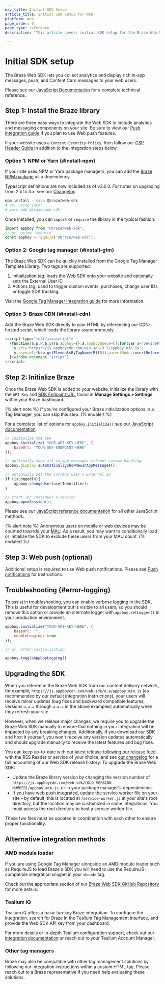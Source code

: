 ```yaml
---
nav_title: Initial SDK Setup
article_title: Initial SDK Setup for Web
platform: Web
page_order: 0
page_type: reference
description: "This article covers initial SDK setup for the Braze Web SDK."

---
```


# Initial SDK setup

The Braze Web SDK lets you collect analytics and display rich in-app messages, push, and Content Card messages to your web users.

Please see our [JavaScript Documentation][9] for a complete technical reference.

## Step 1: Install the Braze library

There are three easy ways to integrate the Web SDK to include analytics and messaging components on your site. Be sure to view our [Push integration guide][16] if you plan to use Web push features. 

If your website uses a `Content-Security-Policy`, then follow our [CSP Header Guide][19] in addition to the integration steps below.

### Option 1: NPM or Yarn {#install-npm}

If your site uses NPM or Yarn package managers, you can add the [Braze NPM package](https://www.npmjs.com/package/@braze/web-sdk) as a dependency.

Typescript definitions are now included as of v3.0.0. For notes on upgrading from 2.x to 3.x, see our [Changelog][17].

```bash
npm install --save @braze/web-sdk
# or, using yarn:
# yarn add @braze/web-sdk
```

Once installed, you can `import` or `require` the library in the typical fashion:

```javascript
import appboy from "@braze/web-sdk";
// or, using `require`
const appboy = require("@braze/web-sdk");
```

### Option 2: Google tag manager {#install-gtm}

The Braze Web SDK can be quickly installed from the Google Tag Manager Template Library. Two tags are supported:

1. Initialization tag: loads the Web SDK onto your website and optionally sets the External User ID.
2. Actions tag: used to trigger custom events, purchases, change user IDs, or toggle SDK tracking.

Visit the [Google Tag Manager integration guide][18] for more information.

### Option 3: Braze CDN {#install-cdn}

Add the Braze Web SDK directly to your HTML by referencing our CDN-hosted script, which loads the library asynchronously.

```javascript
<script type="text/javascript">
  +function(a,p,P,b,y){a.appboy={};a.appboyQueue=[];for(var s="DeviceProperties BrazeSdkMetadata BrazeSdkMetadata.GOOGLE_TAG_MANAGER BrazeSdkMetadata.MPARTICLE BrazeSdkMetadata.SEGMENT BrazeSdkMetadata.TEALIUM BrazeSdkMetadata.NPM BrazeSdkMetadata.CDN BrazeSdkMetadata.MANUAL Card Card.prototype.dismissCard Card.prototype.removeAllSubscriptions Card.prototype.removeSubscription Card.prototype.subscribeToClickedEvent Card.prototype.subscribeToDismissedEvent Card.fromContentCardsJson Banner CaptionedImage ClassicCard ControlCard ContentCards ContentCards.prototype.getUnviewedCardCount Feed Feed.prototype.getUnreadCardCount ControlMessage InAppMessage InAppMessage.SlideFrom InAppMessage.ClickAction InAppMessage.DismissType InAppMessage.OpenTarget InAppMessage.ImageStyle InAppMessage.Orientation InAppMessage.TextAlignment InAppMessage.CropType InAppMessage.prototype.closeMessage InAppMessage.prototype.removeAllSubscriptions InAppMessage.prototype.removeSubscription InAppMessage.prototype.subscribeToClickedEvent InAppMessage.prototype.subscribeToDismissedEvent InAppMessage.fromJson FullScreenMessage ModalMessage HtmlMessage SlideUpMessage User User.Genders User.NotificationSubscriptionTypes User.prototype.addAlias User.prototype.addToCustomAttributeArray User.prototype.addToSubscriptionGroup User.prototype.getUserId User.prototype.incrementCustomUserAttribute User.prototype.removeFromCustomAttributeArray User.prototype.removeFromSubscriptionGroup User.prototype.setAvatarImageUrl User.prototype.setCountry User.prototype.setCustomLocationAttribute User.prototype.setCustomUserAttribute User.prototype.setDateOfBirth User.prototype.setEmail User.prototype.setEmailNotificationSubscriptionType User.prototype.setFirstName User.prototype.setGender User.prototype.setHomeCity User.prototype.setLanguage User.prototype.setLastKnownLocation User.prototype.setLastName User.prototype.setPhoneNumber User.prototype.setPushNotificationSubscriptionType InAppMessageButton InAppMessageButton.prototype.removeAllSubscriptions InAppMessageButton.prototype.removeSubscription InAppMessageButton.prototype.subscribeToClickedEvent display display.automaticallyShowNewInAppMessages display.destroyFeed display.hideContentCards display.showContentCards display.showFeed display.showInAppMessage display.toggleContentCards display.toggleFeed changeUser destroy getDeviceId initialize isPushBlocked isPushGranted isPushPermissionGranted isPushSupported logCardClick logCardDismissal logCardImpressions logContentCardsDisplayed logCustomEvent logFeedDisplayed logInAppMessageButtonClick logInAppMessageClick logInAppMessageHtmlClick logInAppMessageImpression logPurchase openSession registerAppboyPushMessages removeAllSubscriptions removeSubscription requestContentCardsRefresh requestFeedRefresh requestImmediateDataFlush resumeWebTracking enableSDK isDisabled setLogger setSdkAuthenticationSignature addSdkMetadata stopWebTracking disableSDK subscribeToContentCardsUpdates subscribeToFeedUpdates subscribeToInAppMessage subscribeToNewInAppMessages subscribeToSdkAuthenticationFailures toggleAppboyLogging trackLocation unregisterAppboyPushMessages wipeData".split(" "),i=0;i<s.length;i++){for(var m=s[i],k=a.appboy,l=m.split("."),j=0;j<l.length-1;j++)k=k[l[j]];k[l[j]]=(new Function("return function "+m.replace(/\./g,"_")+"(){window.appboyQueue.push(arguments); return true}"))()}window.appboy.getCachedContentCards=function(){return new window.appboy.ContentCards};window.appboy.getCachedFeed=function(){return new window.appboy.Feed};window.appboy.getUser=function(){return new window.appboy.User};(y=p.createElement(P)).type='text/javascript';
    y.src='https://js.appboycdn.com/web-sdk/3.5/appboy.min.js';
    y.async=1;(b=p.getElementsByTagName(P)[0]).parentNode.insertBefore(y,b)
  }(window,document,'script');
</script>
```
## Step 2: Initialize Braze

Once the Braze Web SDK is added to your website, initialize the library with the `API Key` and [SDK Endpoint URL]({{site.baseurl}}/user_guide/administrative/access_braze/sdk_endpoints) found in **Manage Settings > Settings** within your Braze dashboard.

{% alert note %}
If you've configured your Braze initialization options in a Tag Manager, you can skip this step.
{% endalert %}

For a complete list of options for `appboy.initialize()` see our [JavaScript documentation](https://js.appboycdn.com/web-sdk/latest/doc/module-appboy.html#.initialize).

```javascript
// initialize the SDK
appboy.initialize('YOUR-API-KEY-HERE', {
    baseUrl: "YOUR-SDK-ENDPOINT-HERE"
});

// optionally show all in-app messages without custom handling
appboy.display.automaticallyShowNewInAppMessages();

// optionally set the current user's External ID
if (isLoggedIn){
    appboy.changeUser(userIdentifier);
}

// start (or continue) a session
appboy.openSession();
```

Please see our [JavaScript reference documentation][9] for all other JavaScript methods.

{% alert note %}
Anonymous users on mobile or web devices may be counted towards your [MAU]({{site.baseurl}}/user_guide/data_and_analytics/your_reports/understanding_your_app_usage_data/#monthly-active-users). As a result, you may want to conditionally load or initialize the SDK to exclude these users from your MAU count.
{% endalert %}

## Step 3: Web push (optional)

Additional setup is required to use Web push notifications. Please see [Push notifications][16] for instructions.

## Troubleshooting {#error-logging}

To assist in troubleshooting, you can enable verbose logging in the SDK. This is useful for development but is visible to all users, so you should remove this option or provide an alternate logger with `appboy.setLogger()` in your production environment.

```javascript
appboy.initialize("YOUR-API-KEY-HERE", {
    baseUrl: "",
    enableLogging: true
});

// or, after initialization:

appboy.toggleAppboyLogging()
```

## Upgrading the SDK

When you reference the Braze Web SDK from our content delivery network, for example, `https://js.appboycdn.com/web-sdk/a.a/appboy.min.js` (as recommended by our default integration instructions), your users will receive minor updates (bug fixes and backward compatible features, versions `a.a.a` through `a.a.z` in the above examples) automatically when they refresh your site. 

However, when we release major changes, we require you to upgrade the Braze Web SDK manually to ensure that nothing in your integration will be impacted by any breaking changes. Additionally, if you download our SDK and host it yourself, you won't receive any version updates automatically and should upgrade manually to receive the latest features and bug fixes.

You can keep up-to-date with our latest release [following our release feed](https://github.com/Appboy/appboy-web-sdk/tags.atom) with the RSS Reader or service of your choice, and see [our changelog](https://github.com/Appboy/appboy-web-sdk/blob/master/CHANGELOG.md) for a full accounting of our Web SDK release history. To upgrade the Braze Web SDK:

- Update the Braze library version by changing the version number of `https://js.appboycdn.com/web-sdk/[OLD VERSION NUMBER]/appboy.min.js`, or in your package manager's dependencies.
- If you have web push integrated, update the service worker file on your site - by default, this is located at `/service-worker.js` at your site's root directory, but the location may be customized in some integrations. You must access the root directory to host a service worker file. 

These two files must be updated in coordination with each other to ensure proper functionality.

## Alternative integration methods

### AMD module loader
If you are using Google Tag Manager alongside an AMD module loader such as RequireJS to load Braze's SDK you will need to use the RequireJS-compatible integration snippet in your `<head>` tag.

Check out the appropriate section of our [Braze Web SDK GitHub Repository][2] for more details.

### Tealium iQ
Tealium iQ offers a basic turnkey Braze integration. To configure the integration, search for Braze in the Tealium Tag Management interface, and provide the Web SDK API key from your dashboard.

For more details or in-depth Tealium configuration support, check out our [integration documentation]({{site.baseurl}}/partners/data_and_infrastructure_agility/customer_data_platform/tealium/#about-tealium) or reach out to your Tealium Account Manager.

### Other tag managers
Braze may also be compatible with other tag management solutions by following our integration instructions within a custom HTML tag. Please reach out to a Braze representative if you need help evaluating these solutions.

[2]: https://github.com/Appboy/appboy-web-sdk#getting-started "Braze Web SDK GitHub Repository"
[9]: https://js.appboycdn.com/web-sdk/latest/doc/module-appboy.html "JSDocs"
[16]: {{site.baseurl}}/developer_guide/platform_integration_guides/web/push_notifications/integration/
[17]: https://github.com/Appboy/appboy-web-sdk/blob/master/CHANGELOG.md#300
[18]: {{site.baseurl}}/developer_guide/platform_integration_guides/web/google_tag_manager/
[19]: {{site.baseurl}}/developer_guide/platform_integration_guides/web/content_security_policy/
<!-- wesley wanted an empty line at the end -->